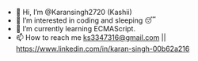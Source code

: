 - 👋 Hi, I’m @Karansingh2720 (Kashii)
- 👀 I’m interested in coding and sleeping 😴 
- 🌱 I’m currently learning ECMAScript.
- 📫 How to reach me ks3347316@gmail.com  || https://www.linkedin.com/in/karan-singh-00b62a216
